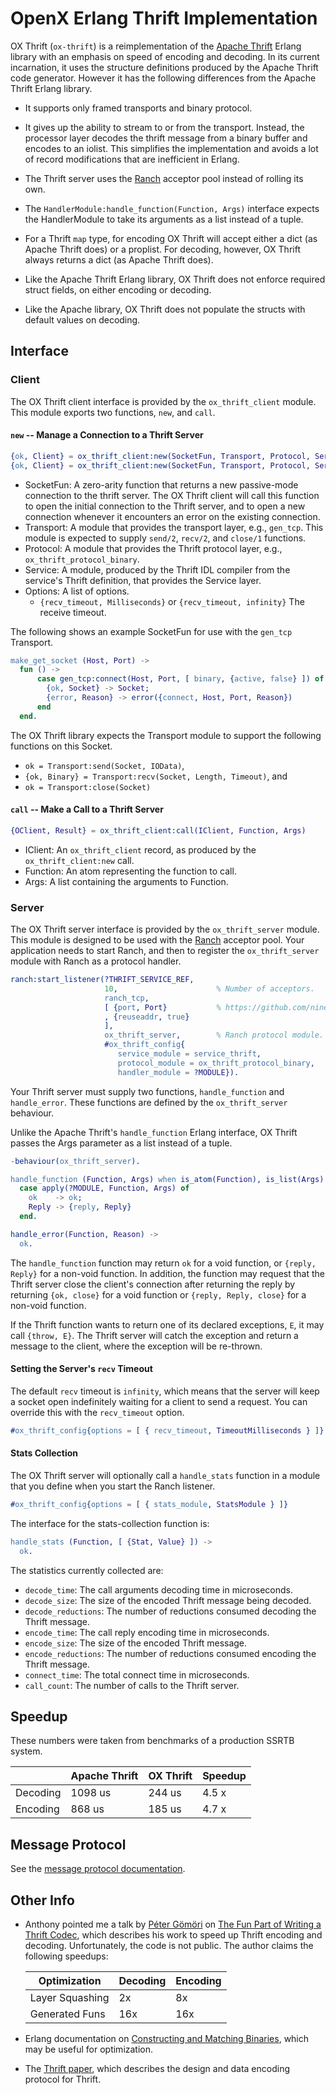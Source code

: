 <!-- -*- mode:gfm; word-wrap:nil -*- github-flavored markdown -->

# OpenX Erlang Thrift Implementation

OX Thrift (`ox-thrift`) is a reimplementation of the
[Apache Thrift](https://thrift.apache.org/) Erlang library with an
emphasis on speed of encoding and decoding.  In its current
incarnation, it uses the structure definitions produced by the Apache
Thrift code generator.  However it has the following differences from
the Apache Thrift Erlang library.

* It supports only framed transports and binary protocol.

* It gives up the ability to stream to or from the transport.
  Instead, the processor layer decodes the thrift message from a
  binary buffer and encodes to an iolist.  This simplifies the
  implementation and avoids a lot of record modifications that are
  inefficient in Erlang.

* The Thrift server uses the
  [Ranch](https://github.com/ninenines/ranch) acceptor pool instead of
  rolling its own.

* The `HandlerModule:handle_function(Function, Args)` interface
  expects the HandlerModule to take its arguments as a list instead of
  a tuple.

* For a Thrift `map` type, for encoding OX Thrift will accept either a
  dict (as Apache Thrift does) or a proplist.  For decoding, however,
  OX Thrift always returns a dict (as Apache Thrift does).

* Like the Apache Thrift Erlang library, OX Thrift does not enforce
  required struct fields, on either encoding or decoding.

* Like the Apache library, OX Thrift does not populate the structs
  with default values on decoding.

## Interface

### Client

The OX Thrift client interface is provided by the `ox_thrift_client`
module.  This module exports two functions, `new`, and `call`.

#### `new` -- Manage a Connection to a Thrift Server

``` erlang
{ok, Client} = ox_thrift_client:new(SocketFun, Transport, Protocol, Service)
{ok, Client} = ox_thrift_client:new(SocketFun, Transport, Protocol, Service, Options)
```

* SocketFun: A zero-arity function that returns a new passive-mode
  connection to the thrift server.  The OX Thrift client will call
  this function to open the initial connection to the Thrift server,
  and to open a new connection whenever it encounters an error on the
  existing connection.
* Transport: A module that provides the transport layer, e.g.,
  `gen_tcp`.  This module is expected to supply `send/2`, `recv/2`,
  and `close/1` functions.
* Protocol: A module that provides the Thrift protocol layer, e.g.,
  `ox_thrift_protocol_binary`.
* Service: A module, produced by the Thrift IDL compiler from the
  service's Thrift definition, that provides the Service layer.
* Options: A list of options.
  * `{recv_timeout, Milliseconds}` or `{recv_timeout, infinity}`
  The receive timeout.

The following shows an example SocketFun for use with the `gen_tcp` Transport.

``` erlang
make_get_socket (Host, Port) ->
  fun () ->
      case gen_tcp:connect(Host, Port, [ binary, {active, false} ]) of
        {ok, Socket} -> Socket;
        {error, Reason} -> error({connect, Host, Port, Reason})
      end
  end.
```

The OX Thrift library expects the Transport module to support the
following functions on this Socket.

* `ok = Transport:send(Socket, IOData)`,
* `{ok, Binary} = Transport:recv(Socket, Length, Timeout)`, and
* `ok = Transport:close(Socket)`

#### `call` -- Make a Call to a Thrift Server

``` erlang
{OClient, Result} = ox_thrift_client:call(IClient, Function, Args)
```

* IClient: An `ox_thrift_client` record, as produced by the
  `ox_thrift_client:new` call.
* Function: An atom representing the function to call.
* Args: A list containing the arguments to Function.

### Server

The OX Thrift server interface is provided by the `ox_thrift_server`
module.  This module is designed to be used with the
[Ranch](https://github.com/ninenines/ranch) acceptor pool.  Your
application needs to start Ranch, and then to register the
`ox_thrift_server` module with Ranch as a protocol handler.

```erlang
ranch:start_listener(?THRIFT_SERVICE_REF,
                     10,                      % Number of acceptors.
                     ranch_tcp,
                     [ {port, Port}           % https://github.com/ninenines/ranch/blob/master/doc/src/manual/ranch_tcp.asciidoc
                     , {reuseaddr, true}
                     ],
                     ox_thrift_server,        % Ranch protocol module.
                     #ox_thrift_config{
                        service_module = service_thrift,
                        protocol_module = ox_thrift_protocol_binary,
                        handler_module = ?MODULE}).
```

Your Thrift server must supply two functions, `handle_function` and
`handle_error`.  These functions are defined by the `ox_thrift_server`
behaviour.

Unlike the Apache Thrift's `handle_function` Erlang interface, OX
Thrift passes the Args parameter as a list instead of a tuple.

```erlang
-behaviour(ox_thrift_server).

handle_function (Function, Args) when is_atom(Function), is_list(Args) ->
  case apply(?MODULE, Function, Args) of
    ok    -> ok;
    Reply -> {reply, Reply}
  end.

handle_error(Function, Reason) ->
  ok.
```

The `handle_function` function may return `ok` for a void function, or
`{reply, Reply}` for a non-void function.  In addition, the function
may request that the Thrift server close the client's connection after
returning the reply by returning `{ok, close}` for a void function or
`{reply, Reply, close}` for a non-void function.

If the Thrift function wants to return one of its declared exceptions,
`E`, it may call `{throw, E}`.  The Thrift server will catch the
exception and return a message to the client, where the exception will
be re-thrown.


#### Setting the Server's `recv` Timeout

The default `recv` timeout is `infinity`, which means that the server
will keep a socket open indefinitely waiting for a client to send a
request. You can override this with the `recv_timeout` option.

``` erlang
#ox_thrift_config{options = [ { recv_timeout, TimeoutMilliseconds } ]}

```

#### Stats Collection

The OX Thrift server will optionally call a `handle_stats` function in
a module that you define when you start the Ranch listener.

``` erlang
#ox_thrift_config{options = [ { stats_module, StatsModule } ]}
```

The interface for the stats-collection function is:

``` erlang
handle_stats (Function, [ {Stat, Value} ]) ->
  ok.
```

The statistics currently collected are:

* `decode_time`: The call arguments decoding time in microseconds.
* `decode_size`: The size of the encoded Thrift message being decoded.
* `decode_reductions`: The number of reductions consumed decoding the Thrift message.
* `encode_time`: The call reply encoding time in microseconds.
* `encode_size`: The size of the encoded Thrift message.
* `encode_reductions`: The number of reductions consumed encoding the Thrift message.
* `connect_time`: The total connect time in microseconds.
* `call_count`: The number of calls to the Thrift server.


## Speedup

These numbers were taken from benchmarks of a production SSRTB system.

|        |Apache Thrift|OX Thrift|Speedup|
|--------|-------------|---------|-------|
|Decoding|      1098 us|   244 us|  4.5 x|
|Encoding|       868 us|   185 us|  4.7 x|

<!--
```
[{decode,13569,14898510,1098},
 {encode,10764,9338300,868}]
```

New Code
```
(erlang@xfga-e27.xf.dc.openx.org)8> ssrtb_thrift_service:print_stats().
decode    8135310 us /    33373 =  244 us
encode    4902716 us /    26462 =  185 us
```
-->

## Message Protocol

See the [message protocol documentation](MessageProtocol.md).

## Other Info

* Anthony pointed me a talk by [Péter Gömöri](https://github.com/gomoripeti) on
  [The Fun Part of Writing a Thrift Codec](http://www.erlang-factory.com/static/upload/media/1442407543231431thefunpartofwritingathriftcodec.pdf),
  which describes his work to speed up Thrift encoding and decoding.
  Unfortunately, the code is not public.  The author claims the
  following speedups:

  |Optimization   |Decoding|Encoding|
  |---------------|--------|--------|
  |Layer Squashing|2x      |8x      |
  |Generated Funs |16x     |16x     |

* Erlang documentation on
  [Constructing and Matching Binaries](http://erlang.org/doc/efficiency_guide/binaryhandling.html),
  which may be useful for optimization.

* The
  [Thrift paper](https://thrift.apache.org/static/files/thrift-20070401.pdf),
  which describes the design and data encoding protocol for Thrift.
